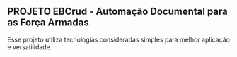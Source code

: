  PROJETO EBCrud - Automação Documental para as Força Armadas
---
 Esse projeto utiliza tecnologias consideradas simples para melhor aplicação e versatilidade.
